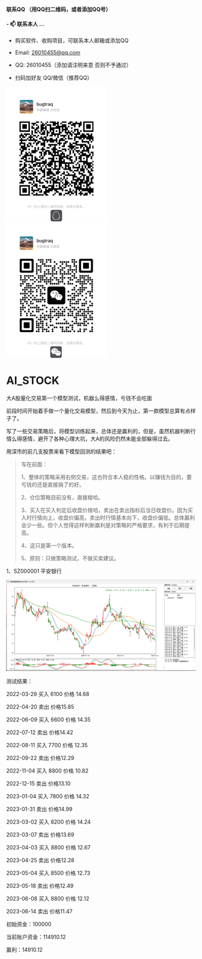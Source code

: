#### 联系QQ （用QQ扫二维码，或者添加QQ号）
####  - 📫 联系本人 ...

* 购买软件、收购项目，可联系本人邮箱或添加QQ

* Email: 26010455@qq.com

* QQ: 26010455（添加请注明来意 否则不予通过）

* 扫码加好友 QQ/微信（推荐QQ）

![](demo/qq02_360.jpg) ![](demo/wechat03_360.jpg) 



# AI_STOCK
大A股量化交易第一个模型测试，机器么得感情，亏钱不会吃面


前段时间开始着手做一个量化交易模型，然后到今天为止，第一款模型总算有点样子了。

写了一些交易策略后，将模型训练起来，总体还是赢利的，但是，虽然机器判断行情么得感情，避开了各种心理大坑，大A的风险仍然未能全部躲得过去。

用深市的前几支股票来看下模型回测的结果吧：

>写在前面：
>
>1、整体的策略采用右侧交易，这也符合本人稳的性格。以赚钱为目的，要亏钱的还是直接捐了的好。
>
>2、仓位策略目前没有，直接梭哈。
>
>3、买入在买入判定后收盘价梭哈，卖出在卖出指标后当日收盘价。因为买入时行情向上，收盘价偏高，卖出时行情基本向下，收盘价偏低。总体赢利会少一些。但个人觉得这样判断赢利是对策略的严格要求，有利于后期提高。
>
>4、这只是第一个版本。
>
>5、原则：只做策略测试，不做买卖建议。
>
>

1、SZ000001 平安银行

![](demo/sz000001.png)

测试结果：

2022-03-29 买入 6100 价格 14.68

2022-04-20 卖出 价格15.85

2022-06-09 买入 6600 价格 14.35

2022-07-12 卖出 价格14.42

2022-08-11 买入 7700 价格 12.35

2022-09-22 卖出 价格12.29

2022-11-04 买入 8800 价格 10.82

2022-12-15 卖出 价格13.10

2023-01-04 买入 7800 价格 14.32

2023-01-31 卖出 价格14.99

2023-03-02 买入 8200 价格 14.24

2023-03-07 卖出 价格13.69

2023-04-03 买入 8800 价格 12.67

2023-04-25 卖出 价格12.28

2023-05-04 买入 8500 价格 12.73

2023-05-18 卖出 价格12.49

2023-06-08 买入 8800 价格 12.12

2023-06-14 卖出 价格11.47

初始资金：100000

当前账户资金：114910.12

赢利：14910.12
